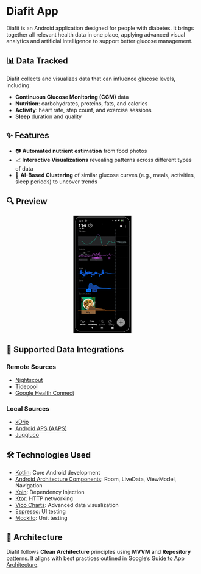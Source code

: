 # Diafit App
Diafit is an Android application designed for people with diabetes. It brings together all relevant health data in one place, applying advanced visual analytics and artificial intelligence to support better glucose management.

## 📊 Data Tracked
Diafit collects and visualizes data that can influence glucose levels, including:
- **Continuous Glucose Monitoring (CGM)** data
- **Nutrition**: carbohydrates, proteins, fats, and calories
- **Activity**: heart rate, step count, and exercise sessions
- **Sleep** duration and quality

## ✨ Features
- 📷 **Automated nutrient estimation** from food photos
- 📈 **Interactive Visualizations** revealing patterns across different types of data
- 🧠 **AI-Based Clustering** of similar glucose curves (e.g., meals, activities, sleep periods) to uncover trends

## 🔍 Preview
<img src="assets/diafit_mockup.jpg" alt="App Mockup" style="width:30%; margin:auto; display:block;" />

## 🔌 Supported Data Integrations
### Remote Sources
- [Nightscout](https://nightscout.github.io/)
- [Tidepool](https://www.tidepool.org/)
- [Google Health Connect](https://health.google/health-connect-android/)
  
### Local Sources
- [xDrip](https://github.com/NightscoutFoundation/xDrip)
- [Android APS (AAPS)](https://github.com/nightscout/AndroidAPS)
- [Juggluco](https://github.com/j-kaltes/Juggluco)

## 🛠️ Technologies Used
- [Kotlin](https://developer.android.com/kotlin): Core Android development
- [Android Architecture Components](https://developer.android.com/topic/architecture): Room, LiveData, ViewModel, Navigation
- [Koin](https://github.com/InsertKoinIO/koin): Dependency Injection
- [Ktor](https://github.com/ktorio/ktor): HTTP networking
- [Vico Charts](https://github.com/patrykandpatrick/vico): Advanced data visualization
- [Espresso](https://developer.android.com/training/testing/espresso): UI testing
- [Mockito](https://github.com/mockito/mockito): Unit testing

## 🧱 Architecture
Diafit follows **Clean Architecture** principles using **MVVM** and **Repository** patterns. It aligns with best practices outlined in Google’s [Guide to App Architecture](https://developer.android.com/topic/architecture).
